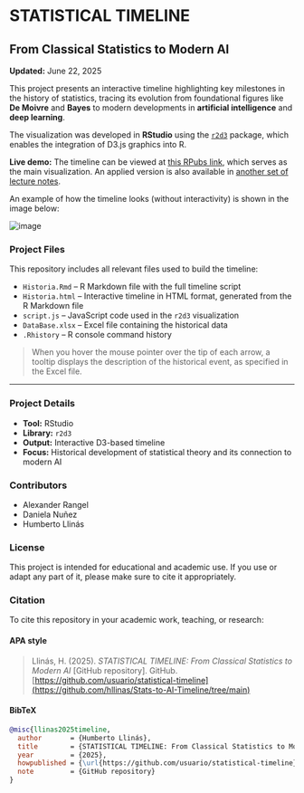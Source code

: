 # STATISTICAL TIMELINE 
## From Classical Statistics to Modern AI

**Updated:** June 22, 2025

This project presents an interactive timeline highlighting key milestones in the history of statistics, tracing its evolution from foundational figures like **De Moivre** and **Bayes** to modern developments in **artificial intelligence** and **deep learning**.

The visualization was developed in **RStudio** using the [`r2d3`](https://cran.r-project.org/web/packages/r2d3/index.html) package, which enables the integration of D3.js graphics into R.

**Live demo:** The timeline can be viewed at [this RPubs link](https://rpubs.com/hllinas/R_Stat_to_AI_Timeline), which serves as the main visualization. An applied version is also available in [another set of lecture notes](https://rpubs.com/hllinas/R_Multivariado_Historia).

An example of how the timeline looks (without interactivity) is shown in the image below:  

![image](https://github.com/user-attachments/assets/6d308360-0c64-4a49-a423-a2cda9edd8db)

### Project Files

This repository includes all relevant files used to build the timeline:

- `Historia.Rmd` – R Markdown file with the full timeline script
- `Historia.html` – Interactive timeline in HTML format, generated from the R Markdown file
- `script.js` – JavaScript code used in the `r2d3` visualization  
- `DataBase.xlsx` – Excel file containing the historical data  
- `.Rhistory` – R console command history

> When you hover the mouse pointer over the tip of each arrow, a tooltip displays the description of the historical event, as specified in the Excel file.
---

### Project Details

- **Tool:** RStudio  
- **Library:** `r2d3`  
- **Output:** Interactive D3-based timeline  
- **Focus:** Historical development of statistical theory and its connection to modern AI  

### Contributors

- Alexander Rangel  
- Daniela Nuñez  
- Humberto Llinás

### License

This project is intended for educational and academic use. If you use or adapt any part of it, please make sure to cite it appropriately.

### Citation

To cite this repository in your academic work, teaching, or research:

#### APA style

> Llinás, H. (2025). *STATISTICAL TIMELINE: From Classical Statistics to Modern AI* [GitHub repository].
                    GitHub. [https://github.com/usuario/statistical-timeline](https://github.com/hllinas/Stats-to-AI-Timeline/tree/main)


#### BibTeX

```bibtex
@misc{llinas2025timeline,
  author       = {Humberto Llinás},
  title        = {STATISTICAL TIMELINE: From Classical Statistics to Modern AI},
  year         = {2025},
  howpublished = {\url{https://github.com/usuario/statistical-timeline}},
  note         = {GitHub repository}
}
